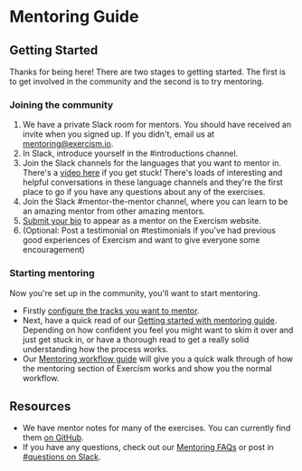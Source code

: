 # Mentoring Guide

## Getting Started

Thanks for being here! There are two stages to getting started. The first is to get involved in the community and the second is to try mentoring.

### Joining the community

1) We have a private Slack room for mentors. You should have received an invite when you signed up. If you didn't, email us at [mentoring@exercism.io](mailto:mentoring@exercism.io).
2) In Slack, introduce yourself in the #introductions channel.
3) Join the Slack channels for the languages that you want to mentor in. There's a [video here](http://recordit.co/96ONu2RR8Q) if you get stuck! There's loads of interesting and helpful conversations in these language channels and they're the first place to go if you have any questions about any of the exercises.
4) Join the Slack #mentor-the-mentor channel, where you can learn to be an amazing mentor from other amazing mentors.
5) [Submit your bio](https://github.com/exercism/website-copy/blob/master/mentors/README.md#mentors) to appear as a mentor on the Exercism website.
6) (Optional: Post a testimonial on #testimonials if you've had previous good experiences of Exercism and want to give everyone some encouragement)

### Starting mentoring

Now you're set up in the community, you'll want to start mentoring.

- Firstly [configure the tracks you want to mentor](https://exercism.io/mentor/configure).
- Next, have a quick read of our [Getting started with mentoring guide](https://exercism.io/mentoring-getting-started). Depending on how confident you feel you might want to skim it over and just get stuck in, or have a thorough read to get a really solid understanding how the process works.
- Our [Mentoring workflow guide](https://exercism.io/mentoring-workflow) will give you a quick walk through of how the mentoring section of Exercism works and show you the normal workflow.

## Resources
- We have mentor notes for many of the exercises. You can currently find them [on GitHub](https://github.com/exercism/website-copy/tree/master/tracks).
- If you have any questions, check out our [Mentoring FAQs](https://exercism.io/mentoring-faqs) or post in [#questions on Slack](https://exercism-team.slack.com/messages/CAQP7JL3T).
